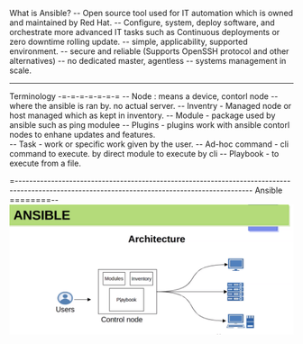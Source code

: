 What is Ansible?
-- Open source tool used for IT automation which is owned and maintained by Red Hat. 
-- Configure, system, deploy software, and orchestrate more advanced IT tasks such as Continuous deployments or zero downtime rolling update. 
-- simple, applicability, supported environment. 
-- secure and reliable (Supports OpenSSH protocol and other alternatives)
-- no dedicated master, agentless
-- systems management in scale. 



------------------------------------------------------------------------------------------------------------------------------------------------
Terminology
-=-=-=-=-=-=-=
-- Node : means a device, contorl node -- where the ansible is ran by.   no actual server.
-- Inventry - Managed node or host managed which as kept in inventory. 
-- Module   - package used by ansible such as ping modulee
-- Plugins  - plugins work with ansible contorl nodes to enhane updates and features.  
-- Task     - work or specific work given by the user. 
-- Ad-hoc command - cli command to execute. by direct module to execute by cli
-- Playbook - to execute from a file. 

=-----------------------------------------------------------------------------------------------------------------------------------------------
Ansible
========--
![Ansible](../Images/Ansible.png)
